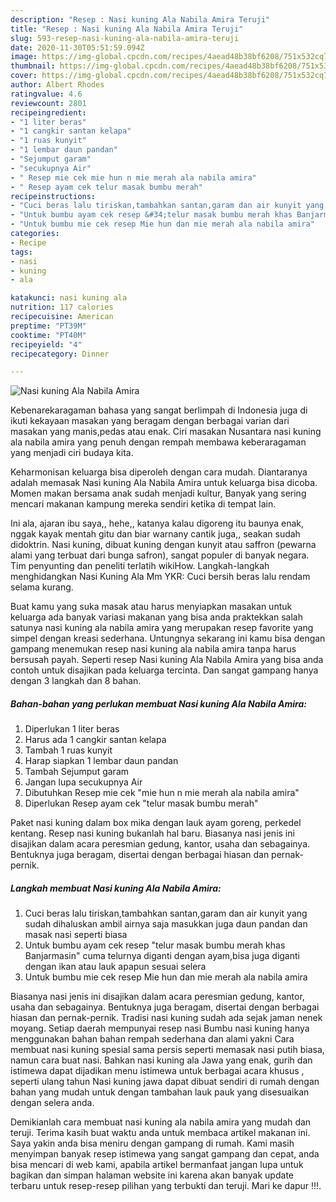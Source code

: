 ```yaml
---
description: "Resep : Nasi kuning Ala Nabila Amira Teruji"
title: "Resep : Nasi kuning Ala Nabila Amira Teruji"
slug: 593-resep-nasi-kuning-ala-nabila-amira-teruji
date: 2020-11-30T05:51:59.094Z
image: https://img-global.cpcdn.com/recipes/4aead48b38bf6208/751x532cq70/nasi-kuning-ala-nabila-amira-foto-resep-utama.jpg
thumbnail: https://img-global.cpcdn.com/recipes/4aead48b38bf6208/751x532cq70/nasi-kuning-ala-nabila-amira-foto-resep-utama.jpg
cover: https://img-global.cpcdn.com/recipes/4aead48b38bf6208/751x532cq70/nasi-kuning-ala-nabila-amira-foto-resep-utama.jpg
author: Albert Rhodes
ratingvalue: 4.6
reviewcount: 2801
recipeingredient:
- "1 liter beras"
- "1 cangkir santan kelapa"
- "1 ruas kunyit"
- "1 lembar daun pandan"
- "Sejumput garam"
- "secukupnya Air"
- " Resep mie cek mie hun n mie merah ala nabila amira"
- " Resep ayam cek telur masak bumbu merah"
recipeinstructions:
- "Cuci beras lalu tiriskan,tambahkan santan,garam dan air kunyit yang sudah dihaluskan ambil airnya saja masukkan juga daun pandan dan masak nasi seperti biasa"
- "Untuk bumbu ayam cek resep &#34;telur masak bumbu merah khas Banjarmasin&#34; cuma telurnya diganti dengan ayam,bisa juga diganti dengan ikan atau lauk apapun sesuai selera"
- "Untuk bumbu mie cek resep Mie hun dan mie merah ala nabila amira"
categories:
- Recipe
tags:
- nasi
- kuning
- ala

katakunci: nasi kuning ala 
nutrition: 117 calories
recipecuisine: American
preptime: "PT39M"
cooktime: "PT40M"
recipeyield: "4"
recipecategory: Dinner

---
```



![Nasi kuning Ala Nabila Amira](https://img-global.cpcdn.com/recipes/4aead48b38bf6208/751x532cq70/nasi-kuning-ala-nabila-amira-foto-resep-utama.jpg)

Kebenarekaragaman bahasa yang sangat berlimpah di Indonesia juga di ikuti kekayaan masakan yang beragam dengan berbagai varian dari masakan yang manis,pedas atau enak. Ciri masakan Nusantara nasi kuning ala nabila amira yang penuh dengan rempah membawa keberaragaman yang menjadi ciri budaya kita.


Keharmonisan keluarga bisa diperoleh dengan cara mudah. Diantaranya adalah memasak Nasi kuning Ala Nabila Amira untuk keluarga bisa dicoba. Momen makan bersama anak sudah menjadi kultur, Banyak yang sering mencari makanan kampung mereka sendiri ketika di tempat lain.

Ini ala, ajaran ibu saya,, hehe,, katanya kalau digoreng itu baunya enak, nggak kayak mentah gitu dan biar warnany cantik juga,, seakan sudah didoktrin. Nasi kuning, dibuat kuning dengan kunyit atau saffron (pewarna alami yang terbuat dari bunga safron), sangat populer di banyak negara. Tim penyunting dan peneliti terlatih wikiHow. Langkah-langkah menghidangkan Nasi Kuning Ala Mm YKR: Cuci bersih beras lalu rendam selama kurang.

Buat kamu yang suka masak atau harus menyiapkan masakan untuk keluarga ada banyak variasi makanan yang bisa anda praktekkan salah satunya nasi kuning ala nabila amira yang merupakan resep favorite yang simpel dengan kreasi sederhana. Untungnya sekarang ini kamu bisa dengan gampang menemukan resep nasi kuning ala nabila amira tanpa harus bersusah payah.
Seperti resep Nasi kuning Ala Nabila Amira yang bisa anda contoh untuk disajikan pada keluarga tercinta. Dan sangat gampang hanya dengan 3 langkah dan 8 bahan.


<!--inarticleads1-->

##### Bahan-bahan yang perlukan membuat Nasi kuning Ala Nabila Amira:

1. Diperlukan 1 liter beras
1. Harus ada 1 cangkir santan kelapa
1. Tambah 1 ruas kunyit
1. Harap siapkan 1 lembar daun pandan
1. Tambah Sejumput garam
1. Jangan lupa secukupnya Air
1. Dibutuhkan  Resep mie cek &#34;mie hun n mie merah ala nabila amira&#34;
1. Diperlukan  Resep ayam cek &#34;telur masak bumbu merah&#34;


Paket nasi kuning dalam box mika dengan lauk ayam goreng, perkedel kentang. Resep nasi kuning bukanlah hal baru. Biasanya nasi jenis ini disajikan dalam acara peresmian gedung, kantor, usaha dan sebagainya. Bentuknya juga beragam, disertai dengan berbagai hiasan dan pernak-pernik. 

<!--inarticleads2-->

##### Langkah membuat  Nasi kuning Ala Nabila Amira:

1. Cuci beras lalu tiriskan,tambahkan santan,garam dan air kunyit yang sudah dihaluskan ambil airnya saja masukkan juga daun pandan dan masak nasi seperti biasa
1. Untuk bumbu ayam cek resep &#34;telur masak bumbu merah khas Banjarmasin&#34; cuma telurnya diganti dengan ayam,bisa juga diganti dengan ikan atau lauk apapun sesuai selera
1. Untuk bumbu mie cek resep Mie hun dan mie merah ala nabila amira


Biasanya nasi jenis ini disajikan dalam acara peresmian gedung, kantor, usaha dan sebagainya. Bentuknya juga beragam, disertai dengan berbagai hiasan dan pernak-pernik. Tradisi nasi kuning sudah ada sejak jaman nenek moyang. Setiap daerah mempunyai resep nasi Bumbu nasi kuning hanya menggunakan bahan bahan rempah sederhana dan alami yakni Cara membuat nasi kuning spesial sama persis seperti memasak nasi putih biasa, namun cara buat nasi. Bahkan nasi kuning ala Jawa yang enak, gurih dan istimewa dapat dijadikan menu istimewa untuk berbagai acara khusus , seperti ulang tahun Nasi kuning jawa dapat dibuat sendiri di rumah dengan bahan yang mudah untuk dengan tambahan lauk pauk yang disesuaikan dengan selera anda. 

Demikianlah cara membuat nasi kuning ala nabila amira yang mudah dan teruji. Terima kasih buat waktu anda untuk membaca artikel makanan ini. Saya yakin anda bisa meniru dengan gampang di rumah. Kami masih menyimpan banyak resep istimewa yang sangat gampang dan cepat, anda bisa mencari di web kami, apabila artikel bermanfaat jangan lupa untuk bagikan dan simpan halaman website ini karena akan banyak update terbaru untuk resep-resep pilihan yang terbukti dan teruji. Mari ke dapur !!!. 
